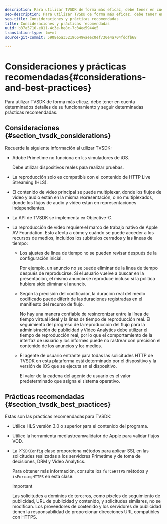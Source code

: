 ```yaml
---
description: Para utilizar TVSDK de forma más eficaz, debe tener en cuenta determinados detalles de su funcionamiento y seguir determinadas prácticas recomendadas.
seo-description: Para utilizar TVSDK de forma más eficaz, debe tener en cuenta determinados detalles de su funcionamiento y seguir determinadas prácticas recomendadas.
seo-title: Consideraciones y prácticas recomendadas
title: Consideraciones y prácticas recomendadas
uuid: b37a5710-e811-4c3e-be8c-7c34ee5944e5
translation-type: tm+mt
source-git-commit: 5908e5a3521966496aeec0ef730e4a704fddfb68

---
```



# Consideraciones y prácticas recomendadas{#considerations-and-best-practices}

Para utilizar TVSDK de forma más eficaz, debe tener en cuenta determinados detalles de su funcionamiento y seguir determinadas prácticas recomendadas.

## Consideraciones {#section_tvsdk_considerations}

Recuerde la siguiente información al utilizar TVSDK:

* Adobe Primetime no funciona en los simuladores de iOS.

   Debe utilizar dispositivos reales para realizar pruebas.
* La reproducción solo es compatible con el contenido de HTTP Live Streaming (HLS).
* El contenido de vídeo principal se puede multiplexar, donde los flujos de vídeo y audio están en la misma representación, o no multiplexados, donde los flujos de audio y vídeo están en representaciones independientes.
* La API de TVSDK se implementa en Objective-C.
* La reproducción de vídeo requiere el marco de trabajo nativo de Apple AV Foundation. Esto afecta a cómo y cuándo se puede acceder a los recursos de medios, incluidos los subtítulos cerrados y las líneas de tiempo:

   * Los ajustes de línea de tiempo no se pueden revisar después de la configuración inicial.

      Por ejemplo, un anuncio no se puede eliminar de la línea de tiempo después de reproducirse. Si el usuario vuelve a buscar en la presentación, el mismo anuncio se reproduce incluso si la política hubiera sido eliminar el anuncio.
   * Según la precisión del codificador, la duración real del medio codificado puede diferir de las duraciones registradas en el manifiesto del recurso de flujo.

      No hay una manera confiable de resincronizar entre la línea de tiempo virtual ideal y la línea de tiempo de reproducción real. El seguimiento del progreso de la reproducción del flujo para la administración de publicidad y Video Analytics debe utilizar el tiempo de reproducción real, por lo que el comportamiento de la interfaz de usuario y los informes puede no rastrear con precisión el contenido de los anuncios y los medios.
   * El agente de usuario entrante para todas las solicitudes HTTP de TVSDK en esta plataforma está determinado por el dispositivo y la versión de iOS que se ejecuta en el dispositivo.

      El valor de la cadena del agente de usuario es el valor predeterminado que asigna el sistema operativo.

## Prácticas recomendadas {#section_tvsdk_best_practices}

Estas son las prácticas recomendadas para TVSDK:

* Utilice HLS versión 3.0 o superior para el contenido del programa.
* Utilice la herramienta mediastreamvalidator de Apple para validar flujos VOD.
* La `PTSDKConfig` clase proporciona métodos para aplicar SSL en las solicitudes realizadas a los servidores Primetime y de toma de decisiones, DRM y Video Analytics.

   Para obtener más información, consulte los `forceHTTPS` métodos y `isForcingHTTPS` en esta clase.

   >[!IMPORTANT]
   >
   >Las solicitudes a dominios de terceros, como píxeles de seguimiento de publicidad, URL de publicidad y contenido, y solicitudes similares, no se modifican. Los proveedores de contenido y los servidores de publicidad tienen la responsabilidad de proporcionar direcciones URL compatibles con HTTPS.

